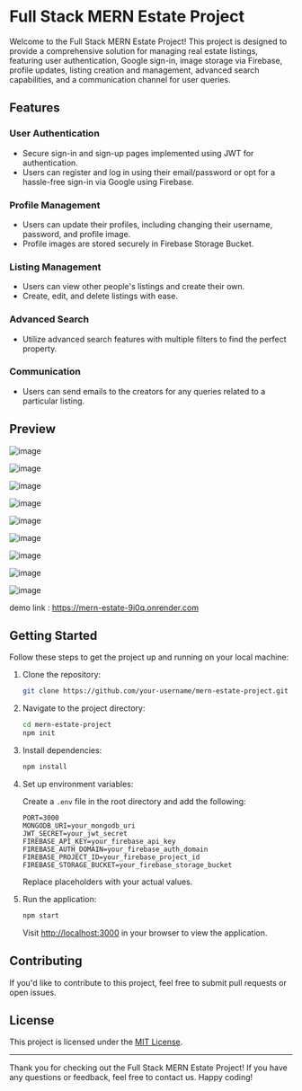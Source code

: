 # Full Stack MERN Estate Project

Welcome to the Full Stack MERN Estate Project! This project is designed to provide a comprehensive solution for managing real estate listings, featuring user authentication, Google sign-in, image storage via Firebase, profile updates, listing creation and management, advanced search capabilities, and a communication channel for user queries.

## Features

### User Authentication
- Secure sign-in and sign-up pages implemented using JWT for authentication.
- Users can register and log in using their email/password or opt for a hassle-free sign-in via Google using Firebase.

### Profile Management
- Users can update their profiles, including changing their username, password, and profile image.
- Profile images are stored securely in Firebase Storage Bucket.

### Listing Management
- Users can view other people's listings and create their own.
- Create, edit, and delete listings with ease.

### Advanced Search
- Utilize advanced search features with multiple filters to find the perfect property.

### Communication
- Users can send emails to the creators for any queries related to a particular listing.

## Preview

![image](https://github.com/mr0nerd/MERN-Estate/assets/148885897/7fdf93c1-315d-430e-8612-97a7d8581922)






![image](https://github.com/mr0nerd/MERN-Estate/assets/148885897/e6221db0-a2a1-46bf-b56b-53800c1a3799)






![image](https://github.com/mr0nerd/MERN-Estate/assets/148885897/d1b19a48-d892-4d6d-90bb-27ca63a1d698)






![image](https://github.com/mr0nerd/MERN-Estate/assets/148885897/70fe73c8-51c8-4b69-bc2f-1f31f0d95080)






![image](https://github.com/mr0nerd/MERN-Estate/assets/148885897/b36fbca1-2acf-4e82-aa1a-753598775f20)








![image](https://github.com/mr0nerd/MERN-Estate/assets/148885897/4dc4250d-7b94-4f80-a09a-4562f708ef65)






![image](https://github.com/mr0nerd/MERN-Estate/assets/148885897/46946272-73d2-4509-8289-afe6e95f1099)






![image](https://github.com/mr0nerd/MERN-Estate/assets/148885897/1b282f9b-5d4b-48b0-a6ef-df33c65bd523)





![image](https://github.com/mr0nerd/MERN-Estate/assets/148885897/6db78140-00dd-4961-a8a6-32e847096651)










demo link : https://mern-estate-9i0q.onrender.com

## Getting Started

Follow these steps to get the project up and running on your local machine:

1. Clone the repository:

   ```bash
   git clone https://github.com/your-username/mern-estate-project.git
   ```

2. Navigate to the project directory:

   ```bash
   cd mern-estate-project
   npm init
   ```

3. Install dependencies:

   ```bash
   npm install
   ```

4. Set up environment variables:

   Create a `.env` file in the root directory and add the following:

   ```
   PORT=3000
   MONGODB_URI=your_mongodb_uri
   JWT_SECRET=your_jwt_secret
   FIREBASE_API_KEY=your_firebase_api_key
   FIREBASE_AUTH_DOMAIN=your_firebase_auth_domain
   FIREBASE_PROJECT_ID=your_firebase_project_id
   FIREBASE_STORAGE_BUCKET=your_firebase_storage_bucket
   ```

   Replace placeholders with your actual values.

5. Run the application:

   ```bash
   npm start
   ```

   Visit [http://localhost:3000](http://localhost:3000) in your browser to view the application.

## Contributing

If you'd like to contribute to this project, feel free to submit pull requests or open issues.

## License

This project is licensed under the [MIT License](LICENSE).

---

Thank you for checking out the Full Stack MERN Estate Project! If you have any questions or feedback, feel free to contact us. Happy coding!
